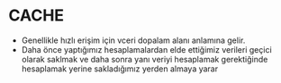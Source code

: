 # CACHE

- Genellikle hızlı erişim için vceri dopalam alanı anlamına gelir.
- Daha önce yaptığımız hesaplamalardan elde ettiğimiz verileri
  geçici olarak saklmak ve daha sonra yanı veriyi hesaplamak gerektiğinde
  hesaplamak yerine sakladığımız yerden almaya yarar
